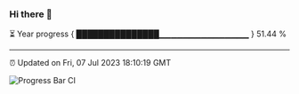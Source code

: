 ### Hi there 👋

⏳ Year progress { ███████████████▁▁▁▁▁▁▁▁▁▁▁▁▁▁▁ } 51.44 %

---

⏰ Updated on Fri, 07 Jul 2023 18:10:19 GMT

![Progress Bar CI](https://github.com/Shyam-Makwana/GitHub-Actions-Demo/workflows/Progress%20Bar%20CI/badge.svg)
